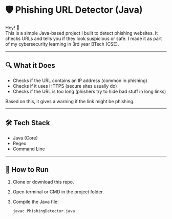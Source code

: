# 🛡️ Phishing URL Detector (Java)

Hey! 👋  
This is a simple Java-based project I built to detect phishing websites. It checks URLs and tells you if they look suspicious or safe. I made it as part of my cybersecurity learning in 3rd year BTech (CSE).

---

## 🔍 What it Does

- Checks if the URL contains an IP address (common in phishing)
- Checks if it uses HTTPS (secure sites usually do)
- Checks if the URL is too long (phishers try to hide bad stuff in long links)

Based on this, it gives a warning if the link might be phishing.

---

## 🛠️ Tech Stack

- Java (Core)
- Regex
- Command Line

---

## 🚀 How to Run

1. Clone or download this repo.
2. Open terminal or CMD in the project folder.
3. Compile the Java file:

   ```bash
   javac PhishingDetector.java
